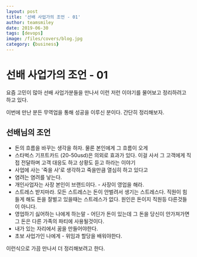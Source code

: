 ```yaml
---
layout: post
title: '선배 사업가의 조언 - 01' 
author: teamsmiley
date: 2019-06-30
tags: [devops]
image: /files/covers/blog.jpg
category: {business}
---
```

# 선배 사업가의 조언 - 01

요즘 고민이 많아 선배 사업가분들을 만나서 이런 저런 이야기를 물어보고 정리하려고 하고 있다. 

이번에 만난 분든 무역업을 통해 성공을 이루신 분이다. 간단히 정리해보자.

## 선배님의 조언

* 돈의 흐름을 바꾸는 생각을 하자. 물론 본인에게 그 흐름이 오게
* 스타벅스 기프트카드 (20-50usd)은 의외로 효과가 있다. 이걸 사서 그 고객에게 직접 전달하며 고객 대응도 하고 상황도 듣고 하라는 이야기 
* 사업에 사는 '죽을 사'로 생각하고 죽을만큼 열심히 하고 있다고
* 염려는 염려를 낳는다.
* 개인사업자는 사장 본인이 브랜드이다. - 사장이 영업을 해라. 
* 스트레스 받지마라. 모든 스트레스는 돈이 안벌려서 생기는 스트레스다. 직원이 힘들게 해도 돈을 잘벌고 있을때는 스트레스가 없다. 원인은 돈이지 직원등 다른것들이 아니다.
* 영업하기 싫어하는 나에게 하는말 - 어딘가 돈이 있는데 그 돈을 당신이 안가져가면 그 돈은 다른 가족의 파티에 사용될것이다. 
* 내가 있는 자리에서 꿈을 만들어야한다.
* 초보 사업가인 나에게 - 위임과 할당을 배워야한다. 


이런식으로 가끔 만나서 더 정리해보려고 한다.

